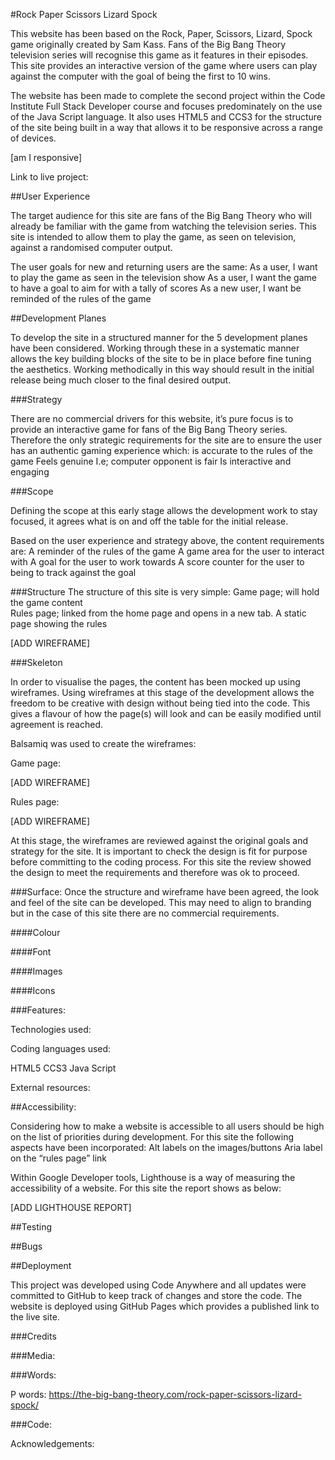#Rock Paper Scissors Lizard Spock

This website has been based on the Rock, Paper, Scissors, Lizard, Spock game originally created by Sam Kass. Fans of the Big Bang Theory television series will recognise this game as it features in their episodes. This site provides an interactive version of the game where users can play against the computer with the goal of being the first to 10 wins. 

The website has been made to complete the second project within the Code Institute Full Stack Developer course and focuses predominately on the use of the Java Script language. It also uses HTML5 and CCS3 for the structure of the site being built in a way that allows it to be responsive across a range of devices. 

[am I responsive]


Link to live project: 

##User Experience

The target audience for this site are fans of the Big Bang Theory who will already be familiar with the game from watching the television series. This site is intended to allow them to play the game, as seen on television, against a randomised computer output. 

The user goals for new and returning users are the same:
As a user, I want to play the game as seen in the television show
As a user, I want the game to have a goal to aim for with a tally of scores
As a new user, I want be reminded of the rules of the game

##Development Planes

To develop the site in a structured manner for the 5 development planes have been considered. Working through these in a systematic manner allows the key building blocks of the site to be in place before fine tuning the aesthetics. Working methodically in this way should result in the initial release being much closer to the final desired output. 

###Strategy

There are no commercial drivers for this website, it’s pure focus is to provide an interactive game for fans of the Big Bang Theory series. Therefore the only strategic requirements for the site are to ensure the user has an authentic gaming experience which:
is accurate to the rules of the game
Feels genuine I.e; computer opponent is fair
Is interactive and engaging 

###Scope

Defining the scope at this early stage allows the development work to stay focused, it agrees what is on and off the table for the initial release. 

Based on the user experience and strategy above, the content requirements are:
A reminder of the rules of the game 
A game area for the user to interact with
A goal for the user to work towards 
A score counter for the user to being to track against the goal

###Structure
The structure of this site is very simple:
Game page; will hold the game content  
Rules page; linked from the home page and opens in a new tab. A static page showing the rules

[ADD WIREFRAME]

###Skeleton

In order to visualise the pages, the content has been mocked up using wireframes. Using wireframes at this stage of the development allows the freedom to be creative with design without being tied into the code. This gives a flavour of how the page(s) will look and can be easily modified until agreement is reached. 

Balsamiq was used to create the wireframes: 

Game page:

[ADD WIREFRAME]

Rules page:

[ADD WIREFRAME]

At this stage, the wireframes are reviewed against the original goals and strategy for the site. It is important to check the design is fit for purpose before committing to the coding process. For this site the review showed the design to meet the requirements and therefore was ok to proceed. 

###Surface:
Once the structure and wireframe have been agreed, the look and feel of the site can be developed. This may need to align to branding but in the case of this site there are no commercial requirements. 

####Colour


####Font


####Images


####Icons



###Features: 


Technologies used:

Coding languages used: 

HTML5
CCS3
Java Script

External resources: 

##Accessibility: 

Considering how to make a website is accessible to all users should be high on the list of priorities during development. For this site the following aspects have been incorporated:
Alt labels on the images/buttons
Aria label on the “rules page” link 

Within Google Developer tools, Lighthouse is a way of measuring the accessibility of a website. For this site the report shows as below:

[ADD LIGHTHOUSE REPORT]

##Testing

##Bugs

##Deployment

This project was developed using Code Anywhere and all updates were committed to GitHub to keep track of changes and store the code. The website is deployed using GitHub Pages which provides a published link to the live site. 

###Credits 

###Media:

###Words: 

P words: https://the-big-bang-theory.com/rock-paper-scissors-lizard-spock/

###Code:

Acknowledgements: